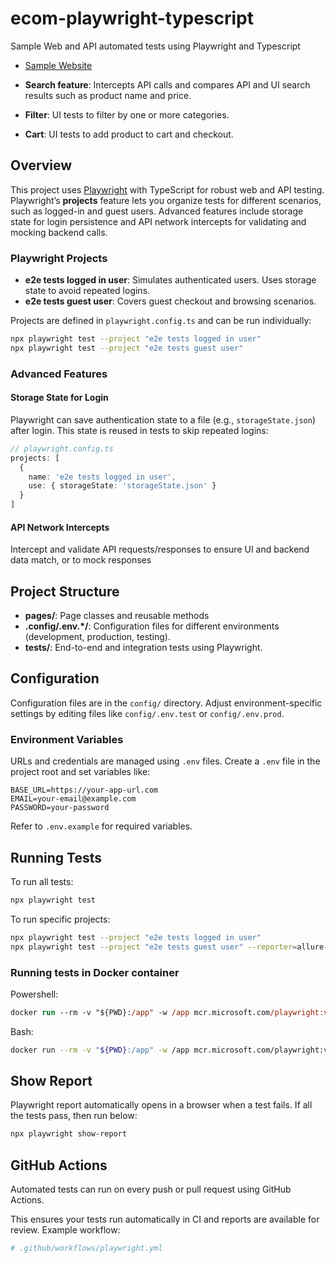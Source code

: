 # ecom-playwright-typescript
Sample Web and API automated tests using Playwright and Typescript
* [Sample Website](https://practicesoftwaretesting.com/)

* **Search feature**: Intercepts API calls and compares API and UI search results such as product name and price.
* **Filter**: UI tests to filter by one or more categories.
* **Cart**: UI tests to add product to cart and checkout.

## Overview

This project uses [Playwright](https://playwright.dev/) with TypeScript for robust web and API testing. Playwright’s **projects** feature lets you organize tests for different scenarios, such as logged-in and guest users. Advanced features include storage state for login persistence and API network intercepts for validating and mocking backend calls.

### Playwright Projects

- **e2e tests logged in user**: Simulates authenticated users. Uses storage state to avoid repeated logins.
- **e2e tests guest user**: Covers guest checkout and browsing scenarios.

Projects are defined in `playwright.config.ts` and can be run individually:

```bash
npx playwright test --project "e2e tests logged in user"
npx playwright test --project "e2e tests guest user"
```

### Advanced Features

#### Storage State for Login

Playwright can save authentication state to a file (e.g., `storageState.json`) after login. This state is reused in tests to skip repeated logins:

```ts
// playwright.config.ts
projects: [
  {
    name: 'e2e tests logged in user',
    use: { storageState: 'storageState.json' }
  }
]
```

#### API Network Intercepts

Intercept and validate API requests/responses to ensure UI and backend data match, or to mock responses

## Project Structure

- **pages/**: Page classes and reusable methods
- **.config/.env.*/**: Configuration files for different environments (development, production, testing).
- **tests/**: End-to-end and integration tests using Playwright.

## Configuration

Configuration files are in the `config/` directory. Adjust environment-specific settings by editing files like `config/.env.test` or `config/.env.prod`.

### Environment Variables

URLs and credentials are managed using `.env` files. Create a `.env` file in the project root and set variables like:

```
BASE_URL=https://your-app-url.com
EMAIL=your-email@example.com
PASSWORD=your-password
```

Refer to `.env.example` for required variables.

## Running Tests

To run all tests:

```bash
npx playwright test
```

To run specific projects:

```bash
npx playwright test --project "e2e tests logged in user"
npx playwright test --project "e2e tests guest user" --reporter=allure-playwright
```

### Running tests in Docker container

Powershell:
```ps
docker run --rm -v "${PWD}:/app" -w /app mcr.microsoft.com/playwright:v1.55.0-noble npx playwright test --project "e2e tests logged in user"
```

Bash:
```bash
docker run --rm -v "${PWD}:/app" -w /app mcr.microsoft.com/playwright:v1.55.0-noble npx playwright test --project "e2e tests logged in user"
```

## Show Report

Playwright report automatically opens in a browser when a test fails.
If all the tests pass, then run below:

```bash
npx playwright show-report
```

## GitHub Actions

Automated tests can run on every push or pull request using GitHub Actions. 

This ensures your tests run automatically in CI and reports are available for review.
Example workflow:

```yaml
# .github/workflows/playwright.yml
```

